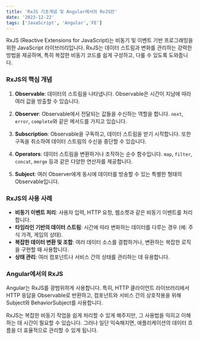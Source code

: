 ```yaml
---
title: 'RxJS 기초개념 및 Angular에서의 RxJS란'
date: '2023-12-22'
tags: ['JavaScript', 'Angular','FE']
---
```


RxJS (Reactive Extensions for JavaScript)는 비동기 및 이벤트 기반 프로그래밍을 위한 JavaScript 라이브러리입니다. RxJS는 데이터 스트림과 변화를 관리하는 강력한 방법을 제공하며, 특히 복잡한 비동기 코드를 쉽게 구성하고, 다룰 수 있도록 도와줍니다.

### RxJS의 핵심 개념

1. **Observable**: 데이터의 스트림을 나타냅니다. Observable은 시간이 지남에 따라 여러 값을 방출할 수 있습니다.

2. **Observer**: Observable에서 전달되는 값들을 수신하는 역할을 합니다. `next`, `error`, `complete`와 같은 메서드를 가지고 있습니다.

3. **Subscription**: Observable을 구독하고, 데이터 스트림을 받기 시작합니다. 또한 구독을 취소하여 데이터 스트림의 수신을 중단할 수 있습니다.

4. **Operators**: 데이터 스트림을 변환하거나 조작하는 순수 함수입니다. `map`, `filter`, `concat`, `merge` 등과 같은 다양한 연산자를 제공합니다.

5. **Subject**: 여러 Observer에게 동시에 데이터를 방송할 수 있는 특별한 형태의 Observable입니다.

### RxJS의 사용 사례

- **비동기 이벤트 처리**: 사용자 입력, HTTP 요청, 웹소켓과 같은 비동기 이벤트를 처리합니다.
- **타임라인 기반의 데이터 스트림**: 시간에 따라 변화하는 데이터를 다루는 경우 (예: 주식 가격, 게임의 상태).
- **복잡한 데이터 변환 및 조합**: 여러 데이터 소스를 결합하거나, 변환하는 복잡한 로직을 구현할 때 사용합니다.
- **상태 관리**: 여러 컴포넌트나 서비스 간의 상태를 관리하는 데 유용합니다.

### Angular에서의 RxJS

Angular는 RxJS를 광범위하게 사용합니다. 특히, HTTP 클라이언트 라이브러리에서 HTTP 응답을 Observable로 반환하고, 컴포넌트와 서비스 간의 상호작용을 위해 Subject와 BehaviorSubject를 사용합니다.

RxJS는 복잡한 비동기 작업을 쉽게 처리할 수 있게 해주지만, 그 사용법을 익히고 이해하는 데 시간이 필요할 수 있습니다. 그러나 일단 익숙해지면, 애플리케이션의 데이터 흐름을 더 효율적으로 관리할 수 있게 됩니다.